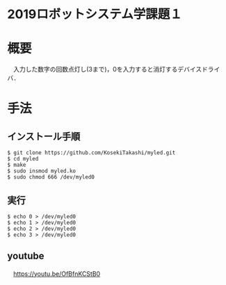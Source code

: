 # 2019ロボットシステム学課題１
# 概要
　入力した数字の回数点灯し(3まで)，0を入力すると消灯するデバイスドライバ．
# 手法
## インストール手順
```
$ git clone https://github.com/KosekiTakashi/myled.git
$ cd myled
$ make
$ sudo insmod myled.ko
$ sudo chmod 666 /dev/myled0
```
## 実行
```
$ echo 0 > /dev/myled0
$ echo 1 > /dev/myled0
$ echo 2 > /dev/myled0
$ echo 3 > /dev/myled0
```
## youtube
　https://youtu.be/OfBfnKCStB0
